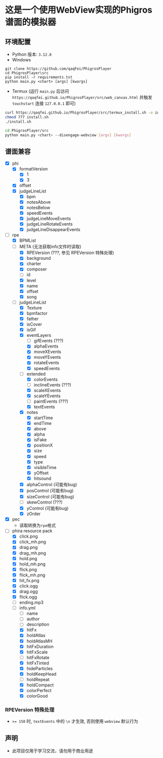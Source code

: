 # 这是一个使用WebView实现的Phigros谱面的模拟器

## 环境配置

- Python 版本: `3.12.8`
- Windows

```batch
git clone https://github.com/qaqFei/PhigrosPlayer
cd PhigrosPlayer\src
pip install -r requirements.txt
python main.py <chart> [args] [kwargs]
```

- Termux (运行 `main.py` 后访问 `https://qaqfei.github.io/PhigrosPlayer/src/web_canvas.html` 并触发 `touchstart` 连接 `127.0.0.1` 即可)

```bash
curl https://qaqfei.github.io/PhigrosPlayer/src/termux_install.sh -o install.sh
chmod 777 install.sh
./install.sh

cd PhigrosPlayer/src
python main.py <chart> --disengage-webview [args] [kwargs]
```

## 谱面兼容

- [x] phi
  - [x] formatVersion
    - [x] 1
    - [x] 3
  - [x] offset
  - [x] judgeLineList
    - [x] bpm
    - [x] notesAbove
    - [x] notesBelow
    - [x] speedEvents
    - [x] judgeLineMoveEvents
    - [x] judgeLineRotateEvents
    - [x] judgeLineDisappearEvents
- [ ] rpe
  - [x] BPMList
  - [ ] META (无法获取info文件时读取)
    - [x] RPEVersion (???, 参见 RPEVersion 特殊处理)
    - [x] background
    - [x] charter
    - [x] composer
    - [ ] id
    - [x] level
    - [x] name
    - [x] offset
    - [x] song
  - [ ] judgeLineList
    - [x] Texture
    - [x] bpmfactor
    - [x] father
    - [x] isCover
    - [x] isGif
    - [x] eventLayers
      - [ ] gifEvents (???)
      - [x] alphaEvents
      - [x] moveXEvents
      - [x] moveYEvents
      - [x] rotateEvents
      - [x] speedEvents
    - [ ] extended
      - [x] colorEvents
      - [ ] inclineEvents (???)
      - [x] scaleXEvents
      - [x] scaleYEvents
      - [ ] paintEvents (???)
      - [x] textEvents
    - [x] notes
      - [x] startTime
      - [x] endTime
      - [x] above
      - [x] alpha
      - [x] isFake
      - [x] positionX
      - [x] size
      - [x] speed
      - [x] type
      - [x] visibleTime
      - [x] yOffset
      - [x] hitsound
    - [x] alphaControl (可能有bug)
    - [x] posControl (可能有bug)
    - [x] sizeControl (可能有bug)
    - [ ] skewControl (???)
    - [x] yControl (可能有bug)
    - [x] zOrder
- [x] pec
  - 读取转换为`rpe`格式
- [ ] phira resource pack
  - [x] click.png
  - [x] click_mh.png
  - [x] drag.png
  - [x] drag_mh.png
  - [x] hold.png
  - [x] hold_mh.png
  - [x] flick.png
  - [x] flick_mh.png
  - [x] hit_fx.png
  - [x] click.ogg
  - [x] drag.ogg
  - [x] flick.ogg
  - [ ] ending.mp3
  - [ ] info.yml
    - [ ] name
    - [ ] author
    - [ ] description
    - [x] hitFx
    - [x] holdAtlas
    - [x] holdAtlasMH
    - [x] hitFxDuration
    - [x] hitFxScale
    - [ ] hitFxRotate
    - [x] hitFxTinted
    - [x] hideParticles
    - [x] holdKeepHead
    - [ ] holdRepeat
    - [x] holdCompact
    - [x] colorPerfect
    - [x] colorGood

### RPEVersion 特殊处理

- `>= 150` 时, `textEvents` 中的 `\n` 才生效, 否则使用 `webview` 默认行为

## 声明

- 此项目仅用于学习交流，请勿用于商业用途
